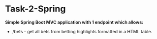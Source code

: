 # Task-2-Spring
**Simple Spring Boot MVC application with 1 endpoint which allows:**
- /bets - get all bets from betting highlights formatted in a HTML table.
